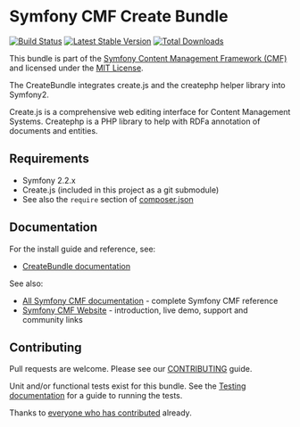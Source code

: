 # Symfony CMF Create Bundle

[![Build Status](https://secure.travis-ci.org/symfony-cmf/CreateBundle.png)](http://travis-ci.org/symfony-cmf/CreateBundle)
[![Latest Stable Version](https://poser.pugx.org/symfony-cmf/create-bundle/version.png)](https://packagist.org/packages/symfony-cmf/create-bundle)
[![Total Downloads](https://poser.pugx.org/symfony-cmf/create-bundle/d/total.png)](https://packagist.org/packages/symfony-cmf/create-bundle)

This bundle is part of the [Symfony Content Management Framework (CMF)](http://cmf.symfony.com/)
and licensed under the [MIT License](LICENSE).

The CreateBundle integrates create.js and the createphp helper library into
Symfony2.

Create.js is a comprehensive web editing interface for Content Management
Systems. Createphp is a PHP library to help with RDFa annotation of documents
and entities.


## Requirements

* Symfony 2.2.x
* Create.js (included in this project as a git submodule)
* See also the `require` section of [composer.json](composer.json)


## Documentation

For the install guide and reference, see:

* [CreateBundle documentation](http://symfony.com/doc/master/cmf/bundles/create.html)

See also:

* [All Symfony CMF documentation](http://symfony.com/doc/master/cmf/index.html) - complete Symfony CMF reference
* [Symfony CMF Website](http://cmf.symfony.com/) - introduction, live demo, support and community links


## Contributing

Pull requests are welcome. Please see our [CONTRIBUTING](CONTRIBUTING.md) guide.

Unit and/or functional tests exist for this bundle. See the
[Testing documentation](http://symfony.com/doc/master/cmf/components/testing.html)
for a guide to running the tests.

Thanks to
[everyone who has contributed](https://github.com/symfony-cmf/CreateBundle/contributors) already.
